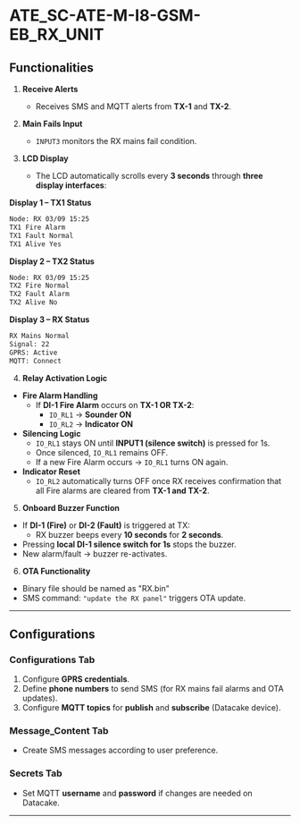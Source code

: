 # ATE_SC-ATE-M-I8-GSM-EB_RX_UNIT

## Functionalities

1. **Receive Alerts**  
   - Receives SMS and MQTT alerts from **TX-1** and **TX-2**.

2. **Main Fails Input**  
   - `INPUT3` monitors the RX mains fail condition.

3. **LCD Display**  
   - The LCD automatically scrolls every **3 seconds** through **three display interfaces**:

  **Display 1 – TX1 Status**
  
```bash   
Node: RX 03/09 15:25
TX1 Fire Alarm
TX1 Fault Normal
TX1 Alive Yes

```
**Display 2 – TX2 Status**

```bash   
Node: RX 03/09 15:25
TX2 Fire Normal
TX2 Fault Alarm
TX2 Alive No

```
**Display 3 – RX Status**

```bash  
RX Mains Normal
Signal: 22
GPRS: Active
MQTT: Connect

 ```
4. **Relay Activation Logic**
- **Fire Alarm Handling**
  - If **DI-1 Fire Alarm** occurs on **TX-1 OR TX-2**:
    - `IO_RL1` → **Sounder ON**
    - `IO_RL2` → **Indicator ON**
- **Silencing Logic**
  - `IO_RL1` stays ON until **INPUT1 (silence switch)** is pressed for 1s.
  - Once silenced, `IO_RL1` remains OFF.
  - If a new Fire Alarm occurs → `IO_RL1` turns ON again.
- **Indicator Reset**
  - `IO_RL2` automatically turns OFF once RX receives confirmation that all Fire alarms are cleared from **TX-1 and TX-2**.

5. **Onboard Buzzer Function**
- If **DI-1 (Fire)** or **DI-2 (Fault)** is triggered at TX:
  - RX buzzer beeps every **10 seconds** for **2 seconds**.
- Pressing **local DI-1 silence switch for 1s** stops the buzzer.
- New alarm/fault → buzzer re-activates.

6. **OTA Functionality**
- Binary file should be named as "RX.bin"
- SMS command: `"update the RX panel"` triggers OTA update.

---

## Configurations

### Configurations Tab
1. Configure **GPRS credentials**.
2. Define **phone numbers** to send SMS (for RX mains fail alarms and OTA updates).
3. Configure **MQTT topics** for **publish** and **subscribe** (Datacake device).

### Message_Content Tab
- Create SMS messages according to user preference.

### Secrets Tab
- Set MQTT **username** and **password** if changes are needed on Datacake.

---






